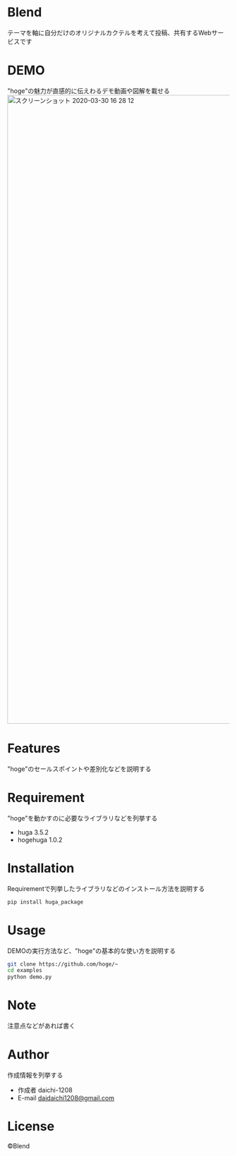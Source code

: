 # Blend

テーマを軸に自分だけのオリジナルカクテルを考えて投稿、共有するWebサービスです

# DEMO

"hoge"の魅力が直感的に伝えわるデモ動画や図解を載せる
<img width="1427" alt="スクリーンショット 2020-03-30 16 28 12" src="https://user-images.githubusercontent.com/58224319/77886581-158d3480-72a4-11ea-9629-f83b60617e57.png">

# Features

"hoge"のセールスポイントや差別化などを説明する


# Requirement

"hoge"を動かすのに必要なライブラリなどを列挙する

* huga 3.5.2
* hogehuga 1.0.2

# Installation

Requirementで列挙したライブラリなどのインストール方法を説明する

```bash
pip install huga_package
```

# Usage

DEMOの実行方法など、"hoge"の基本的な使い方を説明する

```bash
git clone https://github.com/hoge/~
cd examples
python demo.py
```

# Note

注意点などがあれば書く

# Author

作成情報を列挙する

* 作成者 daichi-1208
* E-mail daidaichi1208@gmail.com

# License

©️Blend

